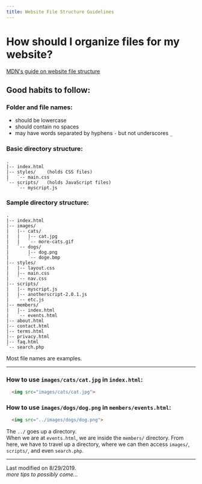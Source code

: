 ```yaml
---
title: Website File Structure Guidelines
---
```


# How should I organize files for my website?
[MDN's guide on website file structure](https://developer.mozilla.org/en-US/docs/Learn/Getting_started_with_the_web/Dealing_with_files)

## Good habits to follow:

### Folder and file names:
* should be lowercase
* should contain no spaces
* may have words separated by hyphens `-` but not underscores `_`

### Basic directory structure:
```
.
|-- index.html
|-- styles/    (holds CSS files)
|   `-- main.css
`-- scripts/   (holds JavaScript files)
    `-- myscript.js
```

### Sample directory structure:
```
.
|-- index.html
|-- images/
|   |-- cats/
|   |   |-- cat.jpg
|   |   `-- more-cats.gif
|   `-- dogs/
|       |-- dog.png
|       `-- doge.bmp
|-- styles/
|   |-- layout.css
|   |-- main.css
|   `-- nav.css
|-- scripts/
|   |-- myscript.js
|   |-- anotherscript-2.0.1.js
|   `-- etc.js
|-- members/
|   |-- index.html
|   `-- events.html
|-- about.html
|-- contact.html
|-- terms.html
|-- privacy.html
|-- faq.html
`-- search.php
```

Most file names are examples.

---
### How to use `images/cats/cat.jpg` in `index.html`:
```html
  <img src="images/cats/cat.jpg">
```
### How to use `images/dogs/dog.png` in `members/events.html`:
```html
  <img src="../images/dogs/dog.png">
```
The `../` goes up a directory.  
When we are at `events.html`, we are inside the `members/` directory. From here, we have to travel up a directory, where we can then access `images/`, `scripts/`, and even `search.php`.  

---
Last modified on 8/29/2019.  
_more tips to possibly come..._  
